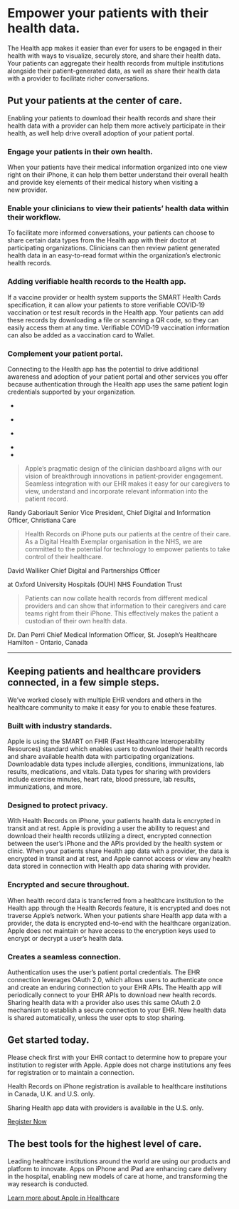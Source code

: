 Empower your patients with their health data.
==========

The Health app makes it easier than ever for users to be engaged in their health with ways to visualize, securely store, and share their health data. Your patients can aggregate their health records from multiple institutions alongside their patient-generated data, as well as share their health data with a provider to facilitate richer conversations.

Put your patients at the center of care.
----------

Enabling your patients to download their health records and share their health data with a provider can help them more actively participate in their health, as well help drive overall adoption of your patient portal.

### Engage your patients in their own health. ###

When your patients have their medical information organized into one view right on their iPhone, it can help them better understand their overall health and provide key elements of their medical history when visiting a new provider.

### Enable your clinicians to view their patients’ health data within their workflow. ###

To facilitate more informed conversations, your patients can choose to share certain data types from the Health app with their doctor at participating organizations. Clinicians can then review patient generated health data in an easy-to-read format within the organization’s electronic health records.

### Adding verifiable health records to the Health app. ###

If a vaccine provider or health system supports the SMART Health Cards specification, it can allow your patients to store verifiable COVID‑19 vaccination or test result records in the Health app. Your patients can add these records by downloading a file or scanning a QR code, so they can easily access them at any time. Verifiable COVID‑19 vaccination information can also be added as a vaccination card to Wallet.

### Complement your patient portal. ###

Connecting to the Health app has the potential to drive additional awareness and adoption of your patient portal and other services you offer because authentication through the Health app uses the same patient login credentials supported by your organization.

* [](https://www.apple.com/healthcare/health-records/#quote-gallery-item-1)
* [](https://www.apple.com/healthcare/health-records/#quote-gallery-item-2)
* [](https://www.apple.com/healthcare/health-records/#quote-gallery-item-3)

*
*

>
>
> Apple’s pragmatic design of the clinician dashboard aligns with our vision of breakthrough innovations in patient‑provider engagement. Seamless integration with our EHR makes it easy for our caregivers to view, understand and incorporate relevant information into the patient record.
>
>

Randy Gaboriault Senior Vice President, Chief Digital and Information Officer, Christiana Care

>
>
> Health Records on iPhone puts our patients at the centre of their care. As a Digital Health Exemplar organisation in the NHS, we are committed to the potential for technology to empower patients to take control of their healthcare.
>
>

David Walliker Chief Digital and Partnerships Officer

at Oxford University Hospitals (OUH) NHS Foundation Trust

>
>
> Patients can now collate health records from different medical providers and can show that information to their caregivers and care teams right from their iPhone. This effectively makes the patient a custodian of their own health data.
>
>

Dr. Dan Perri Chief Medical Information Officer, St. Joseph’s Healthcare Hamilton - Ontario, Canada

---

Keeping patients and healthcare providers connected, in a few simple steps.
----------

We’ve worked closely with multiple EHR vendors and others in the healthcare community to make it easy for you to enable these features.

### Built with industry standards. ###

Apple is using the SMART on FHIR (Fast Healthcare Interoperability Resources) standard which enables users to download their health records and share available health data with participating organizations. Downloadable data types include allergies, conditions, immunizations, lab results, medications, and vitals. Data types for sharing with providers include exercise minutes, heart rate, blood pressure, lab results, immunizations, and more.

### Designed to protect privacy. ###

With Health Records on iPhone, your patients health data is encrypted in transit and at rest. Apple is providing a user the ability to request and download their health records utilizing a direct, encrypted connection between the user’s iPhone and the APIs provided by the health system or clinic. When your patients share Health app data with a provider, the data is encrypted in transit and at rest, and Apple cannot access or view any health data stored in connection with Health app data sharing with provider.

### Encrypted and secure throughout. ###

When health record data is transferred from a healthcare institution to the Health app through the Health Records feature, it is encrypted and does not traverse Apple’s network. When your patients share Health app data with a provider, the data is encrypted end-to-end with the healthcare organization. Apple does not maintain or have access to the encryption keys used to encrypt or decrypt a user’s health data.

### Creates a seamless connection. ###

Authentication uses the user’s patient portal credentials. The EHR connection leverages OAuth 2.0, which allows users to authenticate once and create an enduring connection to your EHR APIs. The Health app will periodically connect to your EHR APIs to download new health records. Sharing health data with a provider also uses this same OAuth 2.0 mechanism to establish a secure connection to your EHR. New health data is shared automatically, unless the user opts to stop sharing.

Get started today.
----------

Please check first with your EHR contact to determine how to prepare your institution to register with Apple. Apple does not charge institutions any fees for registration or to maintain a connection.

Health Records on iPhone registration is available to healthcare institutions in Canada, U.K. and U.S. only.

Sharing Health app data with providers is available in the U.S. only.

[Register Now](https://register.apple.com/health-records/)

The best tools for the highest level of care.
----------

Leading healthcare institutions around the world are using our products and platform to innovate. Apps on iPhone and iPad are enhancing care delivery in the hospital, enabling new models of care at home, and transforming the way research is conducted.

[Learn more about Apple in Healthcare](https://www.apple.com/healthcare/)
